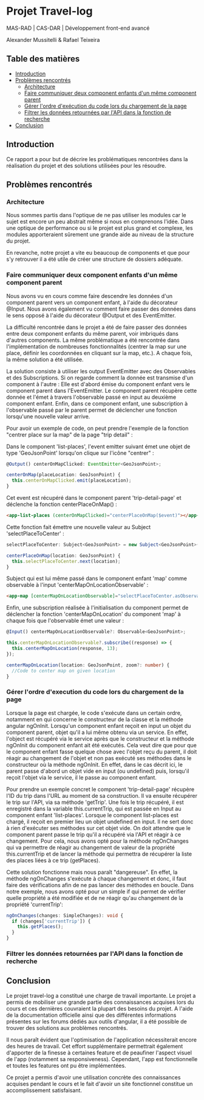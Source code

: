 # Projet Travel-log

MAS-RAD | CAS-DAR | Développement front-end avancé

Alexander Mussitelli & Rafael Teixeira

## Table des matières

- [Introduction](#introduction)
- [Problèmes rencontrés](#problèmes-rencontrés)
  - [Architecture](#architecture)
  - [Faire communiquer deux component enfants d'un même component parent](#faire-communiquer-deux-component-enfants-dun-m%C3%AAme-component-parent)
  - [Gérer l'ordre d'exécution du code lors du chargement de la page](#g%C3%A9rer-lordre-dexecution-du-code-lors-du-chargement-de-la-page)
  - [Filtrer les données retournées par l'API dans la fonction de recherche](#filtrer-les-données-retournées-par-lapi-dans-la-fonction-de-recherche)
- [Conclusion](#conclusion)

## Introduction

Ce rapport a pour but de décrire les problématiques rencontrées dans la réalisation du projet et des solutions utilisées pour les résoudre.

## Problèmes rencontrés

### Architecture

Nous sommes partis dans l'optique de ne pas utiliser les modules car le sujet est encore un peu abstrait même si nous en comprenons l'idée. Dans une optique de performance ou si le projet est plus grand et complexe, les modules apporteraient sûrement une grande aide au niveau de la structure du projet.

En revanche, notre projet a vite eu beaucoup de components et que pour s'y retrouver il a été utile de créer une structure de dossiers adéquate.

### Faire communiquer deux component enfants d'un même component parent

Nous avons vu en cours comme faire descendre les données d'un component parent vers un component enfant, à l'aide du décorateur @Input. Nous avons également vu comment faire passer des données dans le sens opposé à l'aide du décorateur @Output et des EventEmitter.

La difficulté rencontrée dans le projet a été de faire passer des données entre deux component enfants du même parent, voir imbriqués dans d'autres components. La même problématique a été rencontrée dans l'implémentation de nombreuses fonctionnalités (centrer la map sur une place, définir les coordonnées en cliquant sur la map, etc.). A chaque fois, la même solution a été utilisée.

La solution consiste à utiliser les output EventEmitter avec des Observables et des Subscriptions. Si on regarde comment la donnée est transmise d'un component à l'autre : Elle est d'abord émise du component enfant vers le component parent dans l'EventEmitter. Le component parent récupère cette donnée et l'émet à travers l'observable passé en input au deuxième component enfant. Enfin, dans ce component enfant, une subscription à l'observable passé par le parent permet de déclencher une fonction lorsqu'une nouvelle valeur arrive.

Pour avoir un exemple de code, on peut prendre l'exemple de la fonction "centrer place sur la map" de la page "trip detail" :

Dans le component 'list-places', l'event emitter suivant émet une objet de type 'GeoJsonPoint' lorsqu'on clique sur l'icône "centrer" :

```ts
@Output() centerOnMapClicked: EventEmitter<GeoJsonPoint>;

centerOnMap(placeLocation: GeoJsonPoint) {
  this.centerOnMapClicked.emit(placeLocation);
}
```

Cet event est récupéré dans le component parent 'trip-detail-page' et déclenche la fonction centerPlaceOnMap() :

```html
<app-list-places (centerOnMapClicked)="centerPlaceOnMap($event)"></app-list-places>
```

Cette fonction fait émettre une nouvelle valeur au Subject 'selectPlaceToCenter' :

```ts
selectPlaceToCenter: Subject<GeoJsonPoint> = new Subject<GeoJsonPoint>();

centerPlaceOnMap(location: GeoJsonPoint) {
  this.selectPlaceToCenter.next(location);
}
```

Subject qui est lui même passé dans le component enfant 'map' comme observable à l'input 'centerMapOnLocationObservable' :

```html
<app-map [centerMapOnLocationObservable]="selectPlaceToCenter.asObservable()"></app-map>
```

Enfin, une subscription réalisée à l'initialisation du component permet de déclencher la fonction 'centerMapOnLocation' du component 'map' à chaque fois que l'observable émet une valeur :

```ts
@Input() centerMapOnLocationObservable?: Observable<GeoJsonPoint>;

this.centerMapOnLocationObservable?.subscribe((response) => {
  this.centerMapOnLocation(response, 13);
});

centerMapOnLocation(location: GeoJsonPoint, zoom?: number) {
  //Code to center map on given location
}
```

### Gérer l'ordre d'execution du code lors du chargement de la page

Lorsque la page est chargée, le code s'exécute dans un certain ordre, notamment en qui concerne le constructeur de la classe et la méthode angular ngOnInit. Lorsqu'un component enfant reçoit en input un objet du component parent, objet qu'il a lui même obtenu via un service. En effet, l'object est récupéré via le service après que le constructeur et la méthode ngOnInit du component enfant ait été exécutés. Cela veut dire que pour que le component enfant fasse quelque chose avec l'objet reçu du parent, il doit réagir au changement de l'objet et non pas exécuté ses méthodes dans le constructeur où la méthode ngOnInit. En effet, dans le cas décrit ici, le parent passe d'abord un objet vide en input (ou undefined) puis, lorsqu'il reçoit l'objet via le service, il le passe au component enfant.

Pour prendre un exemple concret le component 'trip-detail-page' récupère l'ID du trip dans l'URL au moment de sa construction. Il va ensuite récupérer le trip sur l'API, via sa méthode 'getTrip'. Une fois le trip récupéré, il est enregistré dans la variable this.currentTrip, qui est passée en Input au component enfant 'list-places'. Lorsque le component list-places est chargé, il reçoit en premier lieu un objet undefined en input. Il ne sert donc à rien d'exécuter ses méthodes sur cet objet vide. On doit attendre que le component parent passe le trip qu'il a récupéré via l'API et réagir à ce changement. Pour cela, nous avons opté pour la méthode ngOnChanges qui va permettre de réagir au changement de valeur de la propriété this.currentTrip et de lancer la méthode qui permettra de récupérer la liste des places liées à ce trip (getPlaces).

Cette solution fonctionne mais nous paraît "dangereuse". En effet, la méthode ngOnChanges s'exécute à chaque changement et donc, il faut faire des vérifications afin de ne pas lancer des méthodes en boucle. Dans notre exemple, nous avons opté pour un simple if qui permet de vérifier quelle propriété a été modifiée et de ne réagir qu'au changement de la propriété 'currentTrip':

```ts
ngOnChanges(changes: SimpleChanges): void {
  if (changes['currentTrip']) {
    this.getPlaces();
  }
}
```
### Filtrer les données retournées par l'API dans la fonction de recherche


## Conclusion

Le projet travel-log a constitué une charge de travail importante. Le projet a permis de mobiliser une grande partie des connaissances acquises lors du cours et ces dernières couvraient la plupart des besoins du projet. A l'aide de la documentation officielle ainsi que des différentes informations présentes sur les forums dédiés aux outils d'angular, il a été possible de trouver des solutions aux problèmes rencontrés.

Il nous paraît évident que l'optimisation de l'application nécessiterait encore des heures de travail. Cet effort supplémentaire permettrait également d'apporter de la finesse à certaines feature et de peaufiner l'aspect visuel de l'app (notamment sa responsiveness). Cependant, l'app est fonctionnelle et toutes les features ont pu être implémentées.

Ce projet a permis d'avoir une utilisation concrète des connaissances acquises pendant le cours et le fait d'avoir un site fonctionnel constitue un accomplissement satisfaisant.